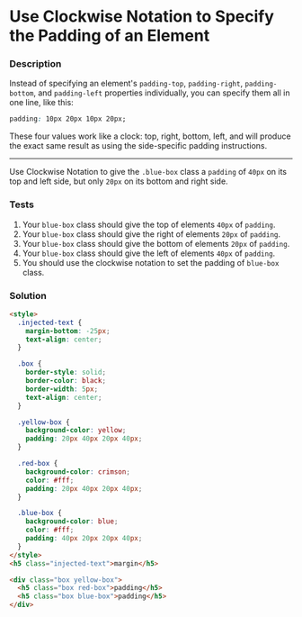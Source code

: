 # Use Clockwise Notation to Specify the Padding of an Element

### Description

Instead of specifying an element's `padding-top`, `padding-right`, `padding-bottom`, and `padding-left` properties individually, you can specify them all in one line, like this:

```css
padding: 10px 20px 10px 20px;
```

These four values work like a clock: top, right, bottom, left, and will produce the exact same result as using the side-specific padding instructions.

---

Use Clockwise Notation to give the `.blue-box` class a `padding` of `40px` on its top and left side, but only `20px` on its bottom and right side.

### Tests

1. Your `blue-box` class should give the top of elements `40px` of `padding`.
2. Your `blue-box` class should give the right of elements `20px` of `padding`.
3. Your `blue-box` class should give the bottom of elements `20px` of `padding`.
4. Your `blue-box` class should give the left of elements `40px` of `padding`.
5. You should use the clockwise notation to set the padding of `blue-box` class.

### Solution

```html
<style>
  .injected-text {
    margin-bottom: -25px;
    text-align: center;
  }

  .box {
    border-style: solid;
    border-color: black;
    border-width: 5px;
    text-align: center;
  }

  .yellow-box {
    background-color: yellow;
    padding: 20px 40px 20px 40px;
  }

  .red-box {
    background-color: crimson;
    color: #fff;
    padding: 20px 40px 20px 40px;
  }

  .blue-box {
    background-color: blue;
    color: #fff;
    padding: 40px 20px 20px 40px;
  }
</style>
<h5 class="injected-text">margin</h5>

<div class="box yellow-box">
  <h5 class="box red-box">padding</h5>
  <h5 class="box blue-box">padding</h5>
</div>
```